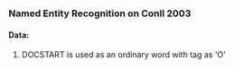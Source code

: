 ### Named Entity Recognition on Conll 2003

#### Data:
1) DOCSTART is used as an ordinary word with tag as 'O'